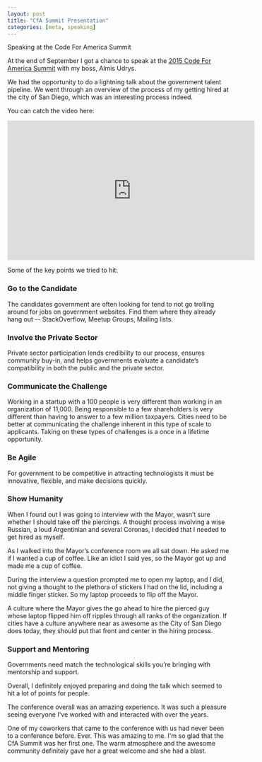 ```yaml
---
layout: post
title: "CfA Summit Presentation"
categories: [meta, speaking]
---
```

Speaking at the Code For America Summit

At the end of September I got a chance to speak at the [2015 Code For America Summit](https://www.codeforamerica.org/summit/) with my boss, Almis Udrys.  

We had the opportunity to do a lightning talk about the government talent pipeline.  We went through an overview of the process of my getting hired at the city of San Diego, which was an interesting process indeed.

You can catch the video here:

<iframe width="560" height="315" src="https://www.youtube.com/embed/6BGw2Msv2Wg" frameborder="0" allowfullscreen></iframe>

Some of the key points we tried to hit:

### Go to the Candidate

The candidates government are often looking for tend to not go trolling around for jobs on government websites.  Find them where they already hang out -- StackOverflow, Meetup Groups, Mailing lists.

### Involve the Private Sector

Private sector participation lends credibility to our process, ensures community buy-in, and helps governments evaluate a candidate’s compatibility in both the public and the private sector.

### Communicate the Challenge

Working in a startup with a 100 people is very different than working in an organization of 11,000.  Being responsible to a few shareholders is very different than having to answer to a few million taxpayers. Cities need to be better at communicating the challenge inherent in this type of scale to applicants.  Taking on these types of challenges is a once in a lifetime opportunity.

### Be Agile
For government to be competitive in attracting technologists it must be innovative, flexible, and make decisions quickly.  

### Show Humanity
When I found out I was going to interview with the Mayor, wasn’t sure whether I should take off the piercings.  A thought process involving a wise Russian, a loud Argentinian  and several Coronas, I decided that I needed to get hired as myself.

As I walked into the Mayor’s conference room we all sat down.  He asked me if I wanted a cup of coffee.  Like an idiot I said yes, so the Mayor got up and made me a cup of coffee.  

During the interview a question prompted me to open my laptop, and I did, not giving a thought to the plethora of stickers I had on the lid, including a middle finger sticker.  So my laptop proceeds to flip off the Mayor.

A culture where the Mayor gives the go ahead to hire the pierced guy whose laptop flipped him off ripples through all ranks of the organization.  If cities have a culture anywhere near as awesome as the City of San Diego does today, they should put that front and center in the hiring process.

### Support and Mentoring
Governments need match the technological skills you’re bringing with mentorship and support.  


Overall, I definitely enjoyed preparing and doing the talk which seemed to hit a lot of points for people.

The conference overall was an amazing experience.  It was such a pleasure seeing everyone I've worked with and interacted with over the years.

One of my coworkers that came to the conference with us had never been to a conference before. Ever.  This was amazing to me.  I'm so glad that the CfA Summit was her first one.  The warm atmosphere and the awesome community definitely gave her a great welcome and she had a blast.